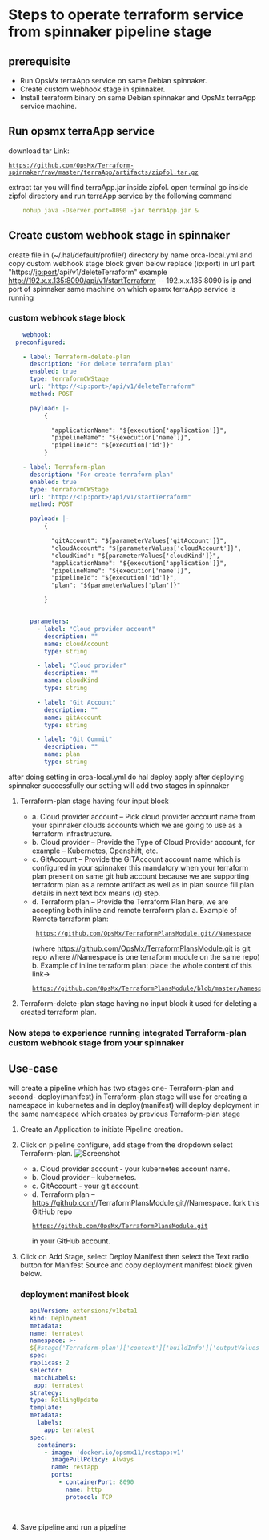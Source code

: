# Steps to operate terraform service from spinnaker pipeline stage


## prerequisite

  * Run OpsMx terraApp service on same Debian spinnaker.
  * Create custom webhook stage in spinnaker.
  * Install terraform binary on same Debian spinnaker and OpsMx terraApp service machine.

## Run opsmx terraApp service


download tar Link: <pre><code>https://github.com/OpsMx/Terraform-spinnaker/raw/master/terraApp/artifacts/zipfol.tar.gz </code></pre>
extract tar you will find terraApp.jar inside zipfol.
open terminal go inside zipfol directory and run terraApp service by the following command

 
```yaml
	nohup java -Dserver.port=8090 -jar terraApp.jar & 
```

## Create custom webhook stage in spinnaker

create file in (~/.hal/default/profile/) directory by name orca-local.yml and copy custom webhook stage block given below 
replace (ip:port) in url part "https://<ip:port>/api/v1/deleteTerraform" example http://192.x.x.135:8090/api/v1/startTerraform -- 192.x.x.135:8090 is
ip and port of spinnaker same machine on which opsmx terraApp service is running


### custom webhook stage block

```yaml
	webhook: 
  preconfigured: 

    - label: Terraform-delete-plan
      description: "For delete terraform plan"
      enabled: true
      type: terraformCWStage
      url: "http://<ip:port>/api/v1/deleteTerraform"
      method: POST

      payload: |-
          {

            "applicationName": "${execution['application']}",
            "pipelineName": "${execution['name']}",
            "pipelineId": "${execution['id']}"   
          }

    - label: Terraform-plan
      description: "For create terraform plan"
      enabled: true
      type: terraformCWStage
      url: "http://<ip:port>/api/v1/startTerraform"
      method: POST

      payload: |-
          {

            "gitAccount": "${parameterValues['gitAccount']}",
            "cloudAccount": "${parameterValues['cloudAccount']}",
            "cloudKind": "${parameterValues['cloudKind']}",
            "applicationName": "${execution['application']}",
            "pipelineName": "${execution['name']}",
            "pipelineId": "${execution['id']}",   
            "plan": "${parameterValues['plan']}"

          }


      parameters: 
        - label: "Cloud provider account"
          description: ""
          name: cloudAccount
          type: string

        - label: "Cloud provider"
          description: ""
          name: cloudKind
          type: string

        - label: "Git Account"
          description: ""
          name: gitAccount
          type: string

        - label: "Git Commit"
          description: ""
          name: plan
          type: string

```
after doing setting in orca-local.yml do hal deploy apply after deploying spinnaker successfully our setting will add two stages in spinnaker 

 1. Terraform-plan stage having four input block


     * a. Cloud provider account – Pick cloud provider account name from your spinnaker clouds accounts which we are going to use as a terraform infrastructure.
     * b. Cloud provider – Provide the Type of Cloud Provider account, for example – Kubernetes, Openshift, etc.
     * c. GitAccount – Provide the GITAccount account name which is configured in your spinnaker this mandatory when your terraform plan present on same git hub account because we are supporting terraform plan as a remote artifact as well as in plan source fill             plan details in next text box means (d) step.
     * d. Terraform plan – Provide the Terraform Plan here, we are accepting both inline and remote terraform plan
          a. Example of Remote terraform plan:<pre><code> https://github.com/OpsMx/TerraformPlansModule.git//Namespace</code></pre> (where https://github.com/OpsMx/TerraformPlansModule.git is git repo where //Namespace is one terraform module on the same repo) 
          b. Example of inline terraform plan: place the whole content of this link->
	         <pre><code>https://github.com/OpsMx/TerraformPlansModule/blob/master/Namespace/main.tf</code></pre>


  2. Terraform-delete-plan stage having no input block it used for deleting a created terraform plan.

### Now steps to experience running integrated Terraform-plan custom webhook stage from your spinnaker 

## Use-case

will create a pipeline which has two stages one- Terraform-plan and second- deploy(manifest) in Terraform-plan stage will
use for creating a namespace in kubernetes and in deploy(manifest) will deploy deployment in the same namespace which 
creates by previous Terraform-plan stage

 1. Create an Application to initiate Pipeline creation.
 2. Click on pipeline configure, add stage from the dropdown select Terraform-plan. 
        ![Screenshot](image1)
       * a. Cloud provider account - your kubernetes account name.
       * b. Cloud provider – kubernetes.
       * c. GitAccount - your git account.
	   * d. Terraform plan – https://github.com/<your-github-account>/TerraformPlansModule.git//Namespace. fork this GitHub 
	     repo <pre><code>https://github.com/OpsMx/TerraformPlansModule.git</code></pre> in your GitHub account. 
 3. Click on Add Stage, select Deploy Manifest then select the Text radio button for Manifest Source and copy deployment manifest block     given below.

      ### deployment manifest block
  ```yaml
		apiVersion: extensions/v1beta1
        kind: Deployment
        metadata:
        name: terratest
        namespace: >-
        ${#stage('Terraform-plan')['context']['buildInfo']['outputValues']['nameSpace']}
        spec:
        replicas: 2
        selector:
         matchLabels:
         app: terratest
        strategy:
        type: RollingUpdate
        template:
        metadata:
          labels:
            app: terratest
        spec:
          containers:
            - image: 'docker.io/opsmx11/restapp:v1'
              imagePullPolicy: Always
              name: restapp
              ports:
                - containerPort: 8090
                  name: http
                  protocol: TCP

 	
  ```


 4. Save pipeline and run a pipeline



